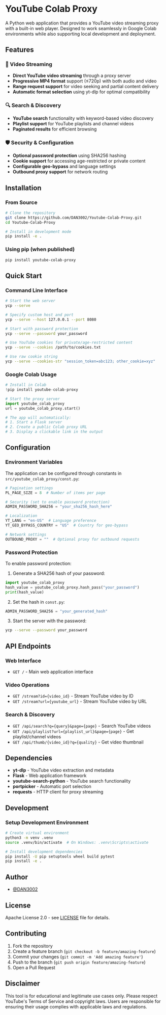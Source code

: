 # YouTube Colab Proxy

A Python web application that provides a YouTube video streaming proxy with a built-in web player. Designed to work seamlessly in Google Colab environments while also supporting local development and deployment.

## Features

### 🎥 Video Streaming
- **Direct YouTube video streaming** through a proxy server
- **Progressive MP4 format** support (≤720p) with both audio and video
- **Range request support** for video seeking and partial content delivery
- **Automatic format selection** using yt-dlp for optimal compatibility

### 🔍 Search & Discovery
- **YouTube search** functionality with keyword-based video discovery
- **Playlist support** for YouTube playlists and channel videos
- **Paginated results** for efficient browsing

### 🛡️ Security & Configuration
- **Optional password protection** using SHA256 hashing
- **Cookie support** for accessing age-restricted or private content
- **Configurable geo-bypass** and language settings
- **Outbound proxy support** for network routing

## Installation

### From Source

```bash
# Clone the repository
git clone https://github.com/DAN3002/Youtube-Colab-Proxy.git
cd Youtube-Colab-Proxy

# Install in development mode
pip install -e .
```

### Using pip (when published)

```bash
pip install youtube-colab-proxy
```

## Quick Start

### Command Line Interface

```bash
# Start the web server
ycp --serve

# Specify custom host and port
ycp --serve --host 127.0.0.1 --port 8080

# Start with password protection
ycp --serve --password your_password

# Use YouTube cookies for private/age-restricted content
ycp --serve --cookies /path/to/cookies.txt

# Use raw cookie string
ycp --serve --cookies-str "session_token=abc123; other_cookie=xyz"
```


### Google Colab Usage

```python
# Install in Colab
!pip install youtube-colab-proxy

# Start the proxy server
import youtube_colab_proxy
url = youtube_colab_proxy.start()

# The app will automatically:
# 1. Start a Flask server
# 2. Create a public Colab proxy URL
# 3. Display a clickable link in the output
```

## Configuration

### Environment Variables

The application can be configured through constants in `src/youtube_colab_proxy/const.py`:

```python
# Pagination settings
PL_PAGE_SIZE = 8  # Number of items per page

# Security (set to enable password protection)
ADMIN_PASSWORD_SHA256 = "your_sha256_hash_here"

# Localization
YT_LANG = "en-US"  # Language preference
YT_GEO_BYPASS_COUNTRY = "US"  # Country for geo-bypass

# Network settings
OUTBOUND_PROXY = ""  # Optional proxy for outbound requests
```

### Password Protection

To enable password protection:

1. Generate a SHA256 hash of your password:
```python
import youtube_colab_proxy
hash_value = youtube_colab_proxy.hash_pass("your_password")
print(hash_value)
```

2. Set the hash in `const.py`:
```python
ADMIN_PASSWORD_SHA256 = "your_generated_hash"
```

3. Start the server with the password:
```bash
ycp --serve --password your_password
```

## API Endpoints

### Web Interface
- `GET /` - Main web application interface

### Video Operations
- `GET /stream?id={video_id}` - Stream YouTube video by ID
- `GET /stream?url={youtube_url}` - Stream YouTube video by URL

### Search & Discovery  
- `GET /api/search?q={query}&page={page}` - Search YouTube videos
- `GET /api/playlist?url={playlist_url}&page={page}` - Get playlist/channel videos
- `GET /api/thumb/{video_id}?q={quality}` - Get video thumbnail

## Dependencies

- **yt-dlp** - YouTube video extraction and metadata
- **Flask** - Web application framework
- **youtube-search-python** - YouTube search functionality  
- **portpicker** - Automatic port selection
- **requests** - HTTP client for proxy streaming

## Development

### Setup Development Environment

```bash
# Create virtual environment
python3 -m venv .venv
source .venv/bin/activate  # On Windows: .venv\Scripts\activate

# Install development dependencies
pip install -U pip setuptools wheel build pytest
pip install -e .
```

## Author

- [@DAN3002](https://github.com/DAN3002)

## License

Apache License 2.0 - see [LICENSE](LICENSE) file for details.

## Contributing

1. Fork the repository
2. Create a feature branch (`git checkout -b feature/amazing-feature`)
3. Commit your changes (`git commit -m 'Add amazing feature'`)
4. Push to the branch (`git push origin feature/amazing-feature`)
5. Open a Pull Request

## Disclaimer

This tool is for educational and legitimate use cases only. Please respect YouTube's Terms of Service and copyright laws. Users are responsible for ensuring their usage complies with applicable laws and regulations.
